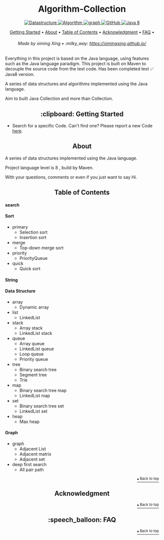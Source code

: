 <h1 id="title" align="center">Algorithm-Collection</h1>

<p align="center">
    <a href="#DataStructure">
        <img src="https://img.shields.io/badge/Content-Datastructure-orange" alt="Datastructure">
    </a>
    <a href="#Algorithm">
        <img src="https://img.shields.io/badge/Content-Algorithm-orange" alt="Algorithm">
    </a>
    <a href="#GraphTheory">
        <img src="https://img.shields.io/badge/Content-graph-orange" alt="graph">
    </a>
    <a href="http://www.apache.org/licenses/">
        <img src="https://img.shields.io/badge/license-Apache-blue" alt="GitHub">
    </a>
    <a href="https://www.oracle.com/technetwork/java/javase/downloads/index-jsp-138363.html">
        <img src="https://img.shields.io/badge/Java-8-blue" alt="Java 8">
    </a>
</p>

<p align="center">
    <a href="#clipboard-getting-started">Getting Started</a> •
    <a href="#about">About</a> •
    <a href="#table-of-contents">Table of Contents</a> •
    <a href="#acknowledgment">Acknowledgment</a> •
    <a href="#speech_balloon-faq">FAQ</a> •
</p>

<h6 align="center">Made by ximing Xing • :milky_way:
<a href="https://ximingxing.github.io/">https://ximingxing.github.io/</a>
</h6>

Everything in this project is based on the Java language, using features such as the Java language paradigm. This
project is built on Maven to decouple the source code from the test code. Has been completed test ✅ Java8 version.

A series of data structures and algorithms implemented using the Java language.

Aim to built Java Collection and more than Collection.

<h2 align="center">:clipboard: Getting Started</h2>

- Search for a specific Code. Can't find one? Please report a new
  Code [here](https://github.com/ximingxing/LeetCode-notepad/issues).

<h2 align="center">About</h2>

A series of data structures implemented using the Java language.

Project language level is 8 , build by Maven.

With your questions, comments or even if you just want to say Hi.

<h2 align="center">Table of Contents</h2>

#### search

#### Sort

* primary
    * Selection sort
    * Insertion sort
* merge
    * Top-down merge sort
* priority
    * PriorityQueue
* quick
    * Quick sort

#### String

#### Data Structure

* array
    * Dynamic array
* list
    * LinkedList
* stack
    * Array stack
    * LinkedList stack
* queue
    * Array queue
    * LinkedList queue
    * Loop queue
    * Priority queue
* tree
    * Binary search tree
    * Segment tree
    * Trie
* map
    * Binary search tree map
    * LinkedList map
* set
    * Binary search tree set
    * LinkedList set
* heap
    * Max heap

#### Graph

* graph
    * Adjacent List
    * Adjacent matrix
    * Adjacent set
* deep first search
    * All pair path

<p align="right"><a href="#title"><sup>▴ Back to top</sup></a></p>

<h2 align="center">Acknowledgment</h2>

<p align="right"><a href="#title"><sup>▴ Back to top</sup></a></p>

<h2 align="center">:speech_balloon: FAQ</h2>
<p align="right"><a href="#title"><sup>▴ Back to top</sup></a></p>
